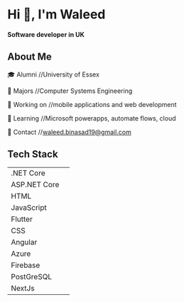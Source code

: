 
# Hi 👋, I'm Waleed
                                                                   
#### Software developer in UK


## About Me

🎓  Alumni        //University of Essex



📜  Majors        //Computer Systems Engineering



💼  Working on    //mobile applications and web development 



📰  Learning      //Microsoft powerapps, automate flows, cloud



📮  Contact       //waleed.binasad19@gmail.com


## Tech Stack


|       |  |
| ------------- |:------------:| 
| .NET Core      |
| ASP.NET Core      | 
| HTML      | 
| JavaScript      |
| Flutter      | 
| CSS      |
| Angular      |
| Azure      |
| Firebase      | 
| PostGreSQL      |
| NextJs      |


